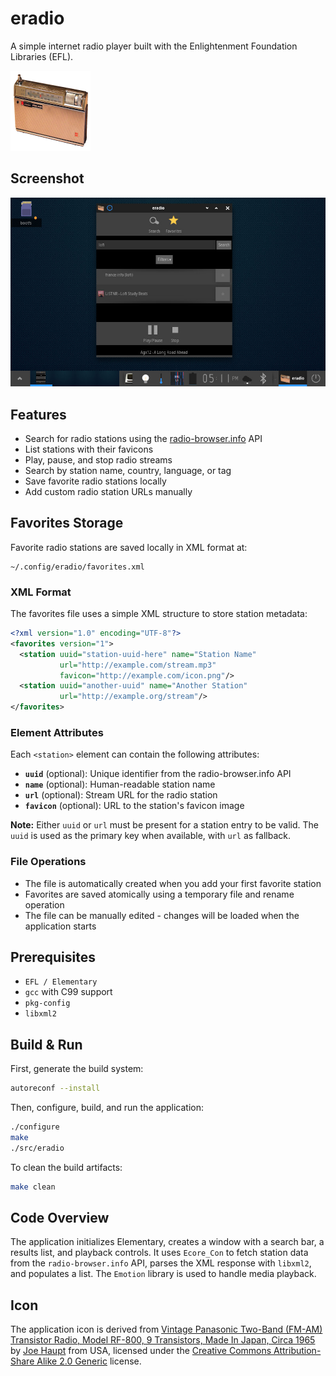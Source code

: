 # eradio

A simple internet radio player built with the Enlightenment Foundation Libraries (EFL).

![Application Icon](data/eradio.png)

## Screenshot

![Screenshot](shot.jpg)


## Features

- Search for radio stations using the [radio-browser.info](http://radio-browser.info/) API
- List stations with their favicons
- Play, pause, and stop radio streams
- Search by station name, country, language, or tag
- Save favorite radio stations locally
- Add custom radio station URLs manually

## Favorites Storage

Favorite radio stations are saved locally in XML format at:
```
~/.config/eradio/favorites.xml
```

### XML Format

The favorites file uses a simple XML structure to store station metadata:

```xml
<?xml version="1.0" encoding="UTF-8"?>
<favorites version="1">
  <station uuid="station-uuid-here" name="Station Name"
           url="http://example.com/stream.mp3"
           favicon="http://example.com/icon.png"/>
  <station uuid="another-uuid" name="Another Station"
           url="http://example.org/stream"/>
</favorites>
```

### Element Attributes

Each `<station>` element can contain the following attributes:

- **`uuid`** (optional): Unique identifier from the radio-browser.info API
- **`name`** (optional): Human-readable station name
- **`url`** (optional): Stream URL for the radio station
- **`favicon`** (optional): URL to the station's favicon image

**Note:** Either `uuid` or `url` must be present for a station entry to be valid. The `uuid` is used as the primary key when available, with `url` as fallback.

### File Operations

- The file is automatically created when you add your first favorite station
- Favorites are saved atomically using a temporary file and rename operation
- The file can be manually edited - changes will be loaded when the application starts

## Prerequisites

- `EFL / Elementary`
- `gcc` with C99 support
- `pkg-config`
- `libxml2`

## Build & Run

First, generate the build system:

```bash
autoreconf --install
```

Then, configure, build, and run the application:

```bash
./configure
make
./src/eradio
```

To clean the build artifacts:

```bash
make clean
```

## Code Overview

The application initializes Elementary, creates a window with a search bar, a results list, and playback controls. It uses `Ecore_Con` to fetch station data from the `radio-browser.info` API, parses the XML response with `libxml2`, and populates a list. The `Emotion` library is used to handle media playback.

## Icon

The application icon is derived from [Vintage Panasonic Two-Band (FM-AM) Transistor Radio, Model RF-800, 9 Transistors, Made In Japan, Circa 1965](https://commons.wikimedia.org/wiki/File:Vintage_Panasonic_Two-Band_(FM-AM)_Transistor_Radio,_Model_RF-800,_9_Transistors,_Made_In_Japan,_Circa_1965_(14633774476).jpg) by [Joe Haupt](https://www.flickr.com/people/12039117@N08) from USA, licensed under the [Creative Commons Attribution-Share Alike 2.0 Generic](https://creativecommons.org/licenses/by-sa/2.0/deed.en) license.



